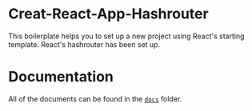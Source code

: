 # Creat-React-App-Hashrouter

This boilerplate helps you to set up a new project using React's starting template. React's hashrouter has been set up.

# Documentation

All of the documents can be found in the [`docs`](Docs) folder.